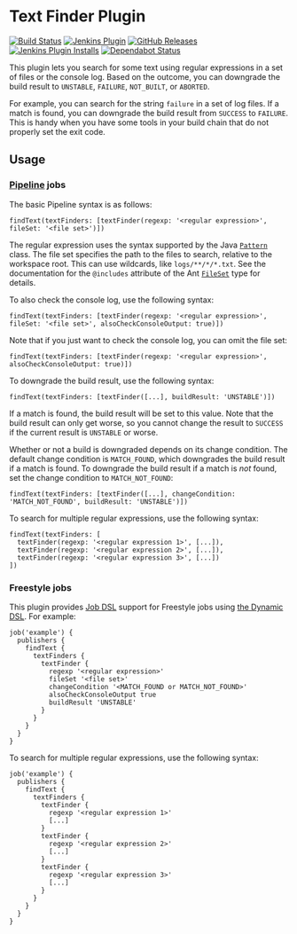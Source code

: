 # Text Finder Plugin

[![Build Status](https://ci.jenkins.io/buildStatus/icon?job=Plugins/text-finder-plugin/master)](https://ci.jenkins.io/job/Plugins/job/text-finder-plugin/job/master/)
[![Jenkins Plugin](https://img.shields.io/jenkins/plugin/v/text-finder.svg)](https://plugins.jenkins.io/text-finder/)
[![GitHub Releases](https://img.shields.io/github/release/jenkinsci/text-finder-plugin.svg?label=changelog)](https://github.com/jenkinsci/text-finder-plugin/releases)
[![Jenkins Plugin Installs](https://img.shields.io/jenkins/plugin/i/text-finder.svg?color=blue)](https://plugins.jenkins.io/text-finder/)
[![Dependabot Status](https://api.dependabot.com/badges/status?host=github&repo=jenkinsci/text-finder-plugin)](https://dependabot.com)

This plugin lets you search for some text using regular expressions in a
set of files or the console log. Based on the outcome, you can downgrade
the build result to `UNSTABLE`, `FAILURE`, `NOT_BUILT`, or `ABORTED`.

For example, you can search for the string `failure` in a set of log
files. If a match is found, you can downgrade the build result from
`SUCCESS` to `FAILURE`. This is handy when you have some tools in your
build chain that do not properly set the exit code.

## Usage

### [Pipeline](https://jenkins.io/doc/book/pipeline/) jobs

The basic Pipeline syntax is as follows:

```
findText(textFinders: [textFinder(regexp: '<regular expression>', fileSet: '<file set>')])
```

The regular expression uses the syntax supported by the Java
[`Pattern`](https://docs.oracle.com/javase/8/docs/api/java/util/regex/Pattern.html)
class. The file set specifies the path to the files to search, relative
to the workspace root. This can use wildcards, like `logs/**/*/*.txt`.
See the documentation for the `@includes` attribute of the Ant
[`FileSet`](https://ant.apache.org/manual/Types/fileset.html) type for
details.

To also check the console log, use the following syntax:

```
findText(textFinders: [textFinder(regexp: '<regular expression>', fileSet: '<file set>', alsoCheckConsoleOutput: true)])
```

Note that if you just want to check the console log, you can omit the
file set:

```
findText(textFinders: [textFinder(regexp: '<regular expression>', alsoCheckConsoleOutput: true)])
```

To downgrade the build result, use the following syntax:

```
findText(textFinders: [textFinder([...], buildResult: 'UNSTABLE')])
```

If a match is found, the build result will be set to this value. Note
that the build result can only get worse, so you cannot change the
result to `SUCCESS` if the current result is `UNSTABLE` or worse.

Whether or not a build is downgraded depends on its change condition. The
default change condition is `MATCH_FOUND`, which downgrades the build result if
a match is found. To downgrade the build result if a match is _not_ found, set
the change condition to `MATCH_NOT_FOUND`:

```
findText(textFinders: [textFinder([...], changeCondition: 'MATCH_NOT_FOUND', buildResult: 'UNSTABLE')])
```

To search for multiple regular expressions, use the following syntax:

```
findText(textFinders: [
  textFinder(regexp: '<regular expression 1>', [...]),
  textFinder(regexp: '<regular expression 2>', [...]),
  textFinder(regexp: '<regular expression 3>', [...])
])
```

### Freestyle jobs

This plugin provides [Job DSL](https://plugins.jenkins.io/job-dsl/)
support for Freestyle jobs using [the Dynamic
DSL](https://github.com/jenkinsci/job-dsl-plugin/wiki/Dynamic-DSL). For
example:

```
job('example') {
  publishers {
    findText {
      textFinders {
        textFinder {
          regexp '<regular expression>'
          fileSet '<file set>'
          changeCondition '<MATCH_FOUND or MATCH_NOT_FOUND>'
          alsoCheckConsoleOutput true
          buildResult 'UNSTABLE'
        }
      }
    }
  }
}
```

To search for multiple regular expressions, use the following syntax:

```
job('example') {
  publishers {
    findText {
      textFinders {
        textFinder {
          regexp '<regular expression 1>'
          [...]
        }
        textFinder {
          regexp '<regular expression 2>'
          [...]
        }
        textFinder {
          regexp '<regular expression 3>'
          [...]
        }
      }
    }
  }
}
```

